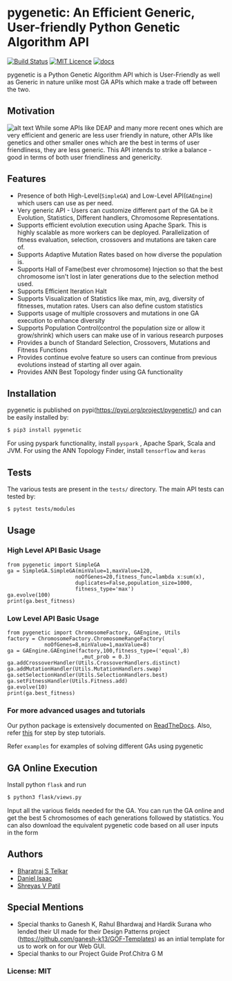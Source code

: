 # pygenetic: An Efficient Generic, User-friendly Python Genetic Algorithm API
[![Build Status](https://travis-ci.com/danny311296/pygenetic.svg?token=A3bcYHcDEvK23esetBsC&branch=master)](https://travis-ci.com/danny311296/pygenetic) [![MIT Licence](https://badges.frapsoft.com/os/mit/mit.svg?v=103)](https://opensource.org/licenses/mit-license.php)  [![docs](https://readthedocs.org/projects/pygenetic/badge/?version=latest)](https://pygenetic.readthedocs.io/en/latest/?badge=latest)

pygenetic is a Python Genetic Algorithm API which is User-Friendly as well as Generic in nature unlike most GA APIs which make a trade off between the two.

## Motivation
![alt text](https://github.com/danny311296/pygenetic/blob/phase1/reports/imgs/motivation.png)
While some APIs like DEAP and many more recent ones which are very efficient and generic are less user friendly in nature, other APIs like genetics and other smaller ones which are the best in terms of user friendliness, they are less generic. This API intends to strike a balance - good in terms of both user friendliness and genericity.

## Features
* Presence of both High-Level(`SimpleGA`) and Low-Level API(`GAEngine`) which users can use as per need.
* Very generic API - Users can customize different part of the GA be it Evolution, Statistics, Different handlers, Chromosome Representations.
* Supports efficient evolution execution using Apache Spark. This is highly scalable as more workers can be deployed. Parallelization of fitness evaluation, selection, crossovers and mutations are taken care of.
* Supports Adaptive Mutation Rates based on how diverse the population is.
* Supports Hall of Fame(best ever chromosome) Injection so that the best chromosome isn't lost in later generations due to the selection method used.
* Supports Efficient Iteration Halt 
* Supports Visualization of Statistics like max, min, avg, diversity of fitnesses, mutation rates. Users can also define custom statistics
* Supports usage of multiple crossovers and mutations in one GA execution to enhance diversity
* Supports Population Control(control the population size or allow it grow/shrink) which users can make use of in various research purposes
* Provides a bunch of Standard Selection, Crossovers, Mutations and Fitness Functions
* Provides continue evolve feature so users can continue from previous evolutions instead of starting all over again.
* Provides ANN Best Topology finder using GA functionality

## Installation

pygenetic is published on pypi(https://pypi.org/project/pygenetic/) and can be easily installed by:

```sh
$ pip3 install pygenetic
```

For using pyspark functionality, install `pyspark` , Apache Spark, Scala and JVM.
For using the ANN Topology Finder, install `tensorflow` and `keras` 

## Tests

The various tests are present in the `tests/` directory. The main API tests can tested by:

```sh
$ pytest tests/modules
```

## Usage

### High Level API Basic Usage

```
from pygenetic import SimpleGA
ga = SimpleGA.SimpleGA(minValue=1,maxValue=120,
                      noOfGenes=20,fitness_func=lambda x:sum(x),
                      duplicates=False,population_size=1000,
                      fitness_type='max')
ga.evolve(100)
print(ga.best_fitness)
``` 

### Low Level API Basic Usage

```
from pygenetic import ChromosomeFactory, GAEngine, Utils
factory = ChromosomeFactory.ChromosomeRangeFactory(
			noOfGenes=8,minValue=1,maxValue=8)
ga = GAEngine.GAEngine(factory,100,fitness_type=('equal',8)
						,mut_prob = 0.3)
ga.addCrossoverHandler(Utils.CrossoverHandlers.distinct)
ga.addMutationHandler(Utils.MutationHandlers.swap)
ga.setSelectionHandler(Utils.SelectionHandlers.best)
ga.setFitnessHandler(Utils.Fitness.add)
ga.evolve(10)
print(ga.best_fitness)
```

### For more advanced usages and tutorials

 Our python package is extensively documented on [ReadTheDocs](https://pygenetic.readthedocs.io/en/latest). Also, refer [this](https://github.com/danny311296/pygenetic/blob/master/examples/tutorial.md) for step by step tutorials.

 Refer `examples` for examples of solving different GAs using pygenetic

## GA Online Execution
 Install python `flask` and run
 ```sh
$ python3 flask/views.py
```
Input all the various fields needed for the GA. You can run the GA online and get the best 5 chromosomes of each generations followed by statistics. You can also download the equivalent pygenetic code based on all user inputs in the form

## Authors
* [Bharatraj S Telkar](https://github.com/BharatRajT) 
* [Daniel Isaac](https://github.com/danny311296) 
* [Shreyas V Patil](https://github.com/pshreyasv100)

## Special Mentions
* Special thanks to Ganesh K, Rahul Bhardwaj and Hardik Surana who lended their UI made for their Design Patterns project (https://github.com/ganesh-k13/GOF-Templates) as an intial template for us to work on for our Web GUI. 
* Special thanks to our Project Guide Prof.Chitra G M

### License: MIT
